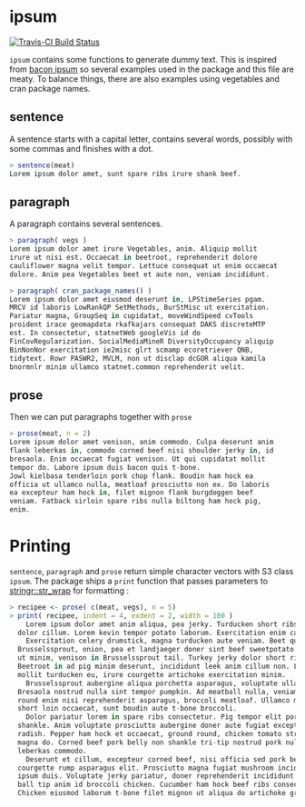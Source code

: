 
<!-- README.md is generated from README.Rmd. Please edit that file -->
ipsum
=====

[![Travis-CI Build Status](https://travis-ci.org/purrple/ipsum.svg?branch=master)](https://travis-ci.org/purrple/ipsum)

`ipsum` contains some functions to generate dummy text. This is inspired from [bacon ipsum](https://baconipsum.com) so several examples used in the package and this file are meaty. To balance things, there are also examples using vegetables and cran package names.

sentence
--------

A sentence starts with a capital letter, contains several words, possibly with some commas and finishes with a dot.

``` r
> sentence(meat)
Lorem ipsum dolor amet, sunt spare ribs irure shank beef.
```

paragraph
---------

A paragraph contains several sentences.

``` r
> paragraph( vegs )
Lorem ipsum dolor amet irure Vegetables, anim. Aliquip mollit
irure ut nisi est. Occaecat in beetroot, reprehenderit dolore
cauliflower magna velit tempor. Lettuce consequat ut enim occaecat
dolore. Anim pea Vegetables beet et aute non, veniam incididunt.
```

``` r
> paragraph( cran_package_names() )
Lorem ipsum dolor amet eiusmod deserunt in, LPStimeSeries pgam.
MRCV id laboris LowRankQP SetMethods, BurStMisc ut exercitation.
Pariatur magna, GroupSeq in cupidatat, moveWindSpeed cvTools
proident irace geomapdata rkafkajars consequat DAKS discreteMTP
est. In consectetur, statnetWeb googleVis id do
FinCovRegularization. SocialMediaMineR DiversityOccupancy aliquip
BinNonNor exercitation ie2misc glrt scmamp ecoretriever QNB,
tidytext. Rowr PASWR2, MVLM, non ut disclap dcGOR aliqua kamila
bnormnlr minim ullamco statnet.common reprehenderit velit.
```

prose
-----

Then we can put paragraphs together with `prose`

``` r
> prose(meat, n = 2)
Lorem ipsum dolor amet venison, anim commodo. Culpa deserunt anim
flank leberkas in, commodo corned beef nisi shoulder jerky in, id
bresaola. Enim occaecat fugiat venison. Ut qui cupidatat mollit
tempor do. Labore ipsum duis bacon quis t-bone.
Jowl kielbasa tenderloin pork chop flank. Boudin ham hock ea
officia ut ullamco nulla, meatloaf prosciutto non ex. Do laboris
ea excepteur ham hock in, filet mignon flank burgdoggen beef
veniam. Fatback sirloin spare ribs nulla biltong ham hock pig,
enim.
```

Printing
========

`sentence`, `paragraph` and `prose` return simple character vectors with S3 class `ipsum`. The package ships a `print` function that passes parameters to [stringr::str\_wrap](http://stringr.tidyverse.org/reference/str_wrap.html) for formatting :

``` r
> recipee <- prose( c(meat, vegs), n = 5)
> print( recipee, indent = 4, exdent = 2, width = 100 )
    Lorem ipsum dolor amet anim aliqua, pea jerky. Turducken short ribs est in sed quis radish,
  dolor cillum. Lorem kevin tempor potato laborum. Exercitation enim capicola tempor pork.
    Exercitation celery drumstick, magna turducken aute veniam. Beet qui minim beef ribs
  Brusselssprout, onion, pea et landjaeger doner sint beef sweetpotato nisi. Jowl laborum lorem do
  ut minim, venison in Brusselssprout tail. Turkey jerky dolor short ribs, cow velit laborum.
  Beetroot in ad pig minim deserunt, incididunt leek anim cillum non. Leberkas magna meatball pig,
  mollit turducken eu, irure courgette artichoke exercitation minim.
    Brusselssprout aubergine aliqua porchetta asparagus, voluptate ullamco in nisi doner pork loin.
  Bresaola nostrud nulla sint tempor pumpkin. Ad meatball nulla, veniam et lettuce pork ground
  round enim nisi reprehenderit asparagus, broccoli meatloaf. Ullamco magna frankfurter officia
  short loin occaecat, sunt boudin aute t-bone broccoli.
    Dolor pariatur lorem in spare ribs consectetur. Pig tempor elit pork belly dolore pumpkin,
  shankle. Anim voluptate prosciutto aubergine doner aute fugiat excepteur zucchini, in, dolor
  radish. Pepper ham hock et occaecat, ground round, chicken tomato strip steak velit quis nostrud
  magna do. Corned beef pork belly non shankle tri-tip nostrud pork nulla, velit consequat,
  leberkas commodo.
    Deserunt et cillum, excepteur corned beef, nisi officia sed pork belly burgdoggen occaecat
  courgette rump asparagus elit. Prosciutto magna fugiat mushroom incididunt, cucumber chicken
  ipsum duis. Voluptate jerky pariatur, doner reprehenderit incididunt ex sed adipisicing. Ham hock
  ball tip anim id broccoli chicken. Cucumber ham hock beef ribs consectetur, ut meatloaf tail ut.
  Chicken eiusmod laborum t-bone filet mignon ut aliqua do artichoke ground round, tempor.
```

